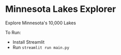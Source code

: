 # Minnesota Lakes Explorer
Explore Minnesota's 10,000 Lakes


To Run:
- Install Streamlit
- Run `streamlit run main.py`
